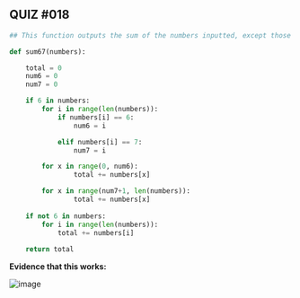## QUIZ #018

```.py
## This function outputs the sum of the numbers inputted, except those between the 6 and 7

def sum67(numbers):

    total = 0
    num6 = 0
    num7 = 0

    if 6 in numbers:
        for i in range(len(numbers)):
            if numbers[i] == 6:
                num6 = i

            elif numbers[i] == 7:
                num7 = i

        for x in range(0, num6):
                total += numbers[x]

        for x in range(num7+1, len(numbers)):
                total += numbers[x]
                            
    if not 6 in numbers:
        for i in range(len(numbers)):
            total += numbers[i]
        
    return total
```

**Evidence that this works:**

![image](https://user-images.githubusercontent.com/88994602/144288476-27930077-bad4-42a4-b54d-08edefe4d594.png)
